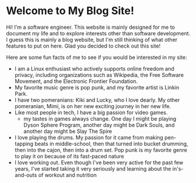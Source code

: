 # Welcome to My Blog Site!

Hi! I'm a software engineer. This website is mainly designed for me to document
my life and to explore interests other than software development. I guess this is mainly
a blog website, but I'm still thinking of what other features to put on here.
Glad you decided to check out this site!

Here are some fun facts of me to see if you would be interested in my site:

- I am a Linux enthusiast who actively supports online freedom and privacy, including organizations such as Wikipedia, the Free Software Movement, and the Electronic Frontier Foundation.
- My favorite music genre is pop punk, and my favorite artist is Linkin Park.
- I have two pomeranians: Kiki and Lucky, who I love dearly. My other pomeranian, Mimi, is on her new exciting journey in her new life.
- Like most people in tech, I have a big passion for video games.
  - my tastes in games always change. One day I might be playing Dyson Sphere Program, another day might be Dark Souls, and another day might be Slay The Spire
- I love playing the drums. My passion for it came from making pen-tapping beats in middle-school, then that turned into bucket drumming, then into the cajon, then into a drum set. Pop punk is my favorite genre to play it on because of its fast-paced nature
- I love working out. Even though I've been very active for the past few years, I've started taking it very seriously and learning about the in's-and-outs of workout and nutrition
